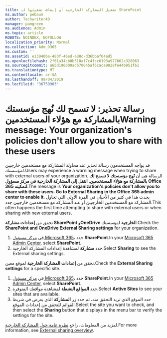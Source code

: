 ```yaml
---
title: تشغيل المشاركة الخارجية أو إيقاف تشغيلها لـ SharePoint
ms.author: pebaum
author: Techwriter40
manager: pamgreen
ms.audience: Admin
ms.topic: article
ROBOTS: NOINDEX, NOFOLLOW
localization_priority: Normal
ms.collection: Adm_O365
ms.custom: ''
ms.assetid: e13940be-483f-46ed-a88c-d36bbaf04ad5
ms.openlocfilehash: 2f61a34cb0b510af7c4fcc6193a977662c328063
ms.sourcegitcommit: a65d196d00adb70045af5caca9828fe44b951f61
ms.translationtype: MT
ms.contentlocale: ar-SA
ms.lasthandoff: 09/04/2019
ms.locfileid: "36750903"
---
```

# <a name="warning-message-your-organizations-policies-dont-allow-you-to-share-with-these-users"></a><span data-ttu-id="d5e4c-102">رسالة تحذير: لا تسمح لك نُهج مؤسستك بالمشاركة مع هؤلاء المستخدمين</span><span class="sxs-lookup"><span data-stu-id="d5e4c-102">Warning message: Your organization's policies don't allow you to share with these users</span></span>

<span data-ttu-id="d5e4c-103">قد يواجه المستخدمون رسالة تحذير عند محاولة المشاركة مع مستخدمين خارجيين لمؤسستك.</span><span class="sxs-lookup"><span data-stu-id="d5e4c-103">Users may experience a warning message when trying to share with external users of your organization.</span></span> <span data-ttu-id="d5e4c-104">الرسالة هي أن **نُهج مؤسستك لا تسمح لك بالمشاركة مع هؤلاء المستخدمين. انتقل إلى المشاركة الخارجية في مركز مسؤول Office 365 لتمكينه**.</span><span class="sxs-lookup"><span data-stu-id="d5e4c-104">The message is **Your organization's policies don't allow you to share with these users. Go to External Sharing in the Office 365 admin center to enable it**.</span></span> <span data-ttu-id="d5e4c-105">يحدث هذا في كثير من الأحيان في المرة الأولى التي تحاول المشاركة مع المستخدمين الخارجيين أو عند المشاركة مع مستخدمين خارجيين جدد.</span><span class="sxs-lookup"><span data-stu-id="d5e4c-105">This often happens the first time attempting to share with external users or when sharing with new external users.</span></span>

<span data-ttu-id="d5e4c-106">تحقق من **إعدادات مشاركة SharePoint وOneDrive الخارجية** لمؤسستك.</span><span class="sxs-lookup"><span data-stu-id="d5e4c-106">Check the **SharePoint and OneDrive External Sharing settings** for your organization.</span></span>

1. <span data-ttu-id="d5e4c-107">في [مركز مسؤول Microsoft 365](https://admin.microsoft.com/AdminPortal/Home#/homepage">https://admin.microsoft.com/)، حدد **SharePoint**.</span><span class="sxs-lookup"><span data-stu-id="d5e4c-107">In your [Microsoft 365 Admin Center](https://admin.microsoft.com/AdminPortal/Home#/homepage">https://admin.microsoft.com/), select **SharePoint**.</span></span>
3. <span data-ttu-id="d5e4c-108">حدد **مشاركة** لمشاهدة إعدادات المشاركة الخارجية.</span><span class="sxs-lookup"><span data-stu-id="d5e4c-108">Select **Sharing** to see the External sharing settings.</span></span>

<span data-ttu-id="d5e4c-109">تحقق من **إعدادات المشاركة الخارجية** لموقع معين.</span><span class="sxs-lookup"><span data-stu-id="d5e4c-109">Check the **External Sharing settings** for a specific site.</span></span>

1. <span data-ttu-id="d5e4c-110">في [مركز مسؤول Microsoft 365](https://admin.microsoft.com/AdminPortal/Home#/homepage">https://admin.microsoft.com/)، حدد **SharePoint**.</span><span class="sxs-lookup"><span data-stu-id="d5e4c-110">In your [Microsoft 365 Admin Center](https://admin.microsoft.com/AdminPortal/Home#/homepage">https://admin.microsoft.com/), select **SharePoint**.</span></span>
2. <span data-ttu-id="d5e4c-111">حدد **المواقع النشطة** لمشاهدة مواقعك المتوفرة.</span><span class="sxs-lookup"><span data-stu-id="d5e4c-111">Select **Active Sites** to see your sites that are available.</span></span>
3. <span data-ttu-id="d5e4c-112">حدد الموقع الذي تريد التحقق منه، ثم حدد زر **المشاركة** الذي يعرض في شريط القوائم للتحقق من إعدادات الموقع.</span><span class="sxs-lookup"><span data-stu-id="d5e4c-112">Select the site you want to check, and then select the **Sharing** button that displays in the menu bar to verify the settings for the site.</span></span>

<span data-ttu-id="d5e4c-113">لمزيد من المعلومات، راجع [نظرة عامة حول المشاركة الخارجية](https://docs.microsoft.com/sharepoint/external-sharing-overview).</span><span class="sxs-lookup"><span data-stu-id="d5e4c-113">For more information, see [External sharing overview](https://docs.microsoft.com/sharepoint/external-sharing-overview).</span></span>